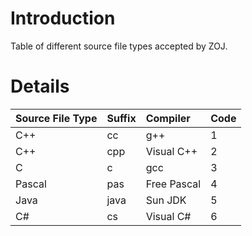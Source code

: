 # Introduction #

Table of different source file types accepted by ZOJ.

# Details #

| **Source File Type** | **Suffix** | **Compiler** | **Code** |
|:---------------------|:-----------|:-------------|:---------|
| C++                  | cc         | g++          | 1        |
| C++                  | cpp        | Visual C++   | 2        |
| C                    | c          | gcc          | 3        |
| Pascal               | pas        | Free Pascal  | 4        |
| Java                 | java       | Sun JDK      | 5        |
| C#                   | cs         | Visual C#    | 6        |